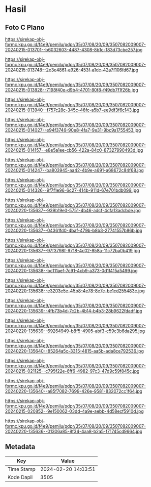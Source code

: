 # Hasil

## Foto C Plano

https://sirekap-obj-formc.kpu.go.id/f4e9/pemilu/pdpr/35/07/08/20/09/3507082009007-20240215-013701--b6032603-4487-4308-8b1c-183d73cbe257.jpg

https://sirekap-obj-formc.kpu.go.id/f4e9/pemilu/pdpr/35/07/08/20/09/3507082009007-20240215-013748--2e3e4861-a926-453f-a1dc-42a7f106fd67.jpg

https://sirekap-obj-formc.kpu.go.id/f4e9/pemilu/pdpr/35/07/08/20/09/3507082009007-20240215-013828--7198f40e-d9b4-4701-80f8-f49db7f1f26b.jpg

https://sirekap-obj-formc.kpu.go.id/f4e9/pemilu/pdpr/35/07/08/20/09/3507082009007-20240215-013940--f757c28c-345c-46fc-a5b7-ee9df3f6c143.jpg

https://sirekap-obj-formc.kpu.go.id/f4e9/pemilu/pdpr/35/07/08/20/09/3507082009007-20240215-014027--e94f3746-90e8-4fa7-9e31-9bc9a1755453.jpg

https://sirekap-obj-formc.kpu.go.id/f4e9/pemilu/pdpr/35/07/08/20/09/3507082009007-20240215-014157--e8e5a1ee-cb56-422a-84c0-87327990493d.jpg

https://sirekap-obj-formc.kpu.go.id/f4e9/pemilu/pdpr/35/07/08/20/09/3507082009007-20240215-014247--ba803945-aa42-4b9e-a691-a68672c84f68.jpg

https://sirekap-obj-formc.kpu.go.id/f4e9/pemilu/pdpr/35/07/08/20/09/3507082009007-20240215-014326--9f7f1e96-6c27-414b-911d-67e701bdb099.jpg

https://sirekap-obj-formc.kpu.go.id/f4e9/pemilu/pdpr/35/07/08/20/09/3507082009007-20240220-135637--939b19e0-5751-4b46-adcf-4cfa13adcbde.jpg

https://sirekap-obj-formc.kpu.go.id/f4e9/pemilu/pdpr/35/07/08/20/09/3507082009007-20240220-135637--04361fd0-4baf-479b-b8b3-27741557b86b.jpg

https://sirekap-obj-formc.kpu.go.id/f4e9/pemilu/pdpr/35/07/08/20/09/3507082009007-20240220-135637--97f3798f-6718-4c02-858a-11c72ba0b419.jpg

https://sirekap-obj-formc.kpu.go.id/f4e9/pemilu/pdpr/35/07/08/20/09/3507082009007-20240220-135638--bc111aef-7c91-4cb9-a373-0d1f415a5499.jpg

https://sirekap-obj-formc.kpu.go.id/f4e9/pemilu/pdpr/35/07/08/20/09/3507082009007-20240220-135638--e3203e5e-45b8-4e78-8e7c-be1cd255483c.jpg

https://sirekap-obj-formc.kpu.go.id/f4e9/pemilu/pdpr/35/07/08/20/09/3507082009007-20240220-135639--4fb73b4d-7c2b-4b14-b4b3-28b9622fdadf.jpg

https://sirekap-obj-formc.kpu.go.id/f4e9/pemilu/pdpr/35/07/08/20/09/3507082009007-20240220-135639--69264949-b8f5-4905-abf3-c59c3b6da295.jpg

https://sirekap-obj-formc.kpu.go.id/f4e9/pemilu/pdpr/35/07/08/20/09/3507082009007-20240220-135640--85264a5c-3315-4815-aa5b-ada8ce792536.jpg

https://sirekap-obj-formc.kpu.go.id/f4e9/pemilu/pdpr/35/07/08/20/09/3507082009007-20240215-021125--c795f22e-6ff6-4982-97c3-47d9c59f845c.jpg

https://sirekap-obj-formc.kpu.go.id/f4e9/pemilu/pdpr/35/07/08/20/09/3507082009007-20240220-135640--a85f7082-7699-426e-9581-832072cc1f64.jpg

https://sirekap-obj-formc.kpu.go.id/f4e9/pemilu/pdpr/35/07/08/20/09/3507082009007-20240215-020852--9e150062-03dd-4a9e-aebb-4d58ecf5910d.jpg

https://sirekap-obj-formc.kpu.go.id/f4e9/pemilu/pdpr/35/07/08/20/09/3507082009007-20240220-135636--01306a85-8f34-4aa8-b2a5-f71745cd9664.jpg


## Metadata

| Key        | Value               |
| ---------- | ------------------- |
| Time Stamp | 2024-02-20 14:03:51 |
| Kode Dapil | 3505                |



